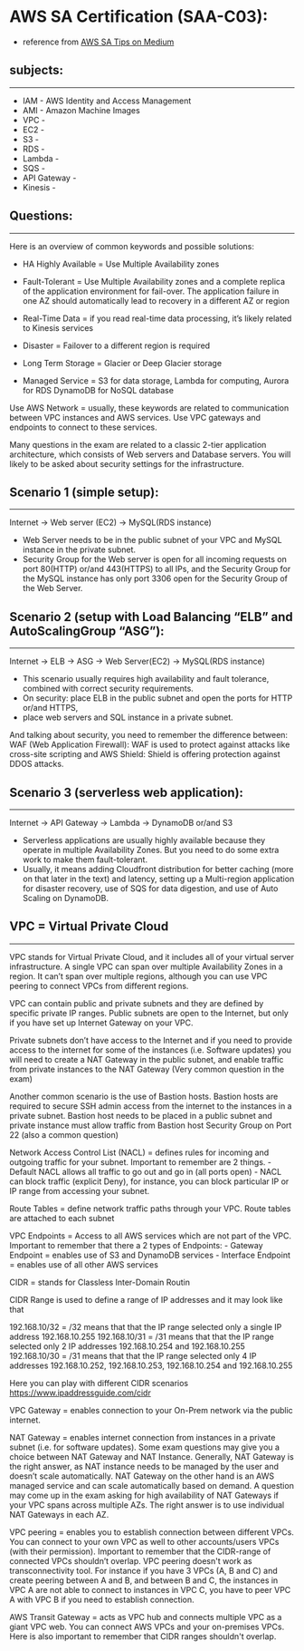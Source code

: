 

# AWS SA Certification (SAA-C03):

* reference from [AWS SA Tips on Medium](https://medium.com/@neonforge/the-ultimate-cheatsheet-for-aws-solutions-architect-exam-saa-c02-part-1-ed56a8096392)

## subjects:
-------------
* IAM - AWS Identity and Access Management 
* AMI - Amazon Machine Images
* VPC -
* EC2 -
* S3 -
* RDS -
* Lambda - 
* SQS  -
* API Gateway -
* Kinesis - 

## Questions:
---------------

Here is an overview of common keywords and possible solutions:

* HA Highly Available = Use Multiple Availability zones

* Fault-Tolerant = Use Multiple Availability zones and a complete replica of the application environment for fail-over. 
				   The application failure in one AZ should automatically lead to recovery in a different AZ or region

* Real-Time Data = if you read real-time data processing, it’s likely related to Kinesis services

* Disaster = Failover to a different region is required

* Long Term Storage = Glacier or Deep Glacier storage

* Managed Service = S3 for data storage, 
					Lambda for computing, 
					Aurora for RDS 
					DynamoDB for NoSQL database

Use AWS Network = usually, these keywords are related to communication between VPC instances and AWS services. 
				  Use VPC gateways and endpoints to connect to these services.

Many questions in the exam are related to a classic 2-tier application architecture, which consists of Web servers and Database servers. 
You will likely to be asked about security settings for the infrastructure.

## Scenario 1 (simple setup):
-------------------------------
Internet -> Web server (EC2) -> MySQL(RDS instance)

- Web Server needs to be in the public subnet of your VPC and MySQL instance in the private subnet. 
- Security Group for the Web server is open for all incoming requests on port 80(HTTP) or/and 443(HTTPS) to all IPs, 
  and the Security Group for the MySQL instance has only port 3306 open for the Security Group of the Web Server.
  
## Scenario 2 (setup with Load Balancing “ELB” and AutoScalingGroup “ASG”):
--------------------------------------------------------------------------------
Internet -> ELB -> ASG -> Web Server(EC2) -> MySQL(RDS instance)

- This scenario usually requires high availability and fault tolerance, combined with correct security requirements.
- On security: place ELB in the public subnet and open the ports for HTTP or/and HTTPS, 
- place web servers and SQL instance in a private subnet.

And talking about security, you need to remember the difference between:
 WAF (Web Application Firewall): WAF is used to protect against attacks like cross-site scripting
 and AWS Shield: Shield is offering protection against DDOS attacks.

## Scenario 3 (serverless web application):
-----------------------------------------------
Internet -> API Gateway -> Lambda -> DynamoDB or/and S3

- Serverless applications are usually highly available because they operate in multiple Availability Zones. 
  But you need to do some extra work to make them fault-tolerant. 
- Usually, it means adding Cloudfront distribution for better caching (more on that later in the text) 
  and latency, setting up a Multi-region application for disaster recovery, use of SQS for data digestion, and use of Auto Scaling on DynamoDB.

## VPC = Virtual Private Cloud
----------------------------------------------------
VPC stands for Virtual Private Cloud, and it includes all of your virtual server infrastructure. 
A single VPC can span over multiple Availability Zones in a region. 
It can’t span over multiple regions, although you can use VPC peering to connect VPCs from different regions.

VPC can contain public and private subnets and they are defined by specific private IP ranges. 
Public subnets are open to the Internet, but only if you have set up Internet Gateway on your VPC. 

Private subnets don’t have access to the Internet and if you need to provide access to the internet for some of the instances (i.e. Software updates) 
you will need to create a NAT Gateway in the public subnet, and enable traffic from private instances to the NAT Gateway 
(Very common question in the exam)

Another common scenario is the use of Bastion hosts. 
Bastion hosts are required to secure SSH admin access from the internet to the instances in a private subnet. 
Bastion host needs to be placed in a public subnet and private instance must allow traffic from Bastion host Security Group on Port 22 (also a common question)

Network Access Control List (NACL) = defines rules for incoming and outgoing traffic for your subnet. Important to remember are 2 things.
	- Default NACL allows all traffic to go out and go in (all ports open)
	- NACL can block traffic (explicit Deny), for instance, you can block particular IP or IP range from accessing your subnet.

Route Tables = define network traffic paths through your VPC. Route tables are attached to each subnet

VPC Endpoints = Access to all AWS services which are not part of the VPC. 
				Important to remember that there a 2 types of Endpoints:
				- Gateway Endpoint = enables use of S3 and DynamoDB services
				- Interface Endpoint = enables use of all other AWS services

CIDR = stands for Classless Inter-Domain Routin

CIDR Range is used to define a range of IP addresses and it may look like that

192.168.10/32 = /32 means that that the IP range selected only a single IP address 192.168.10.255
192.168.10/31 = /31 means that that the IP range selected only 2 IP addresses 192.168.10.254 and 192.168.10.255
192.168.10/30 = /31 means that that the IP range selected only 4 IP addresses 192.168.10.252, 192.168.10.253, 192.168.10.254 and 192.168.10.255

Here you can play with different CIDR scenarios https://www.ipaddressguide.com/cidr


VPC Gateway = enables connection to your On-Prem network via the public internet.

NAT Gateway = enables internet connection from instances in a private subnet (i.e. for software updates). 
			  Some exam questions may give you a choice between NAT Gateway and NAT Instance. 
			  Generally, NAT Gateway is the right answer, as NAT instance needs to be managed by the user and doesn’t scale automatically. 
			  NAT Gateway on the other hand is an AWS managed service and can scale automatically based on demand. 
			  A question may come up in the exam asking for high availability of NAT Gateways if your VPC spans across multiple AZs. 
			  The right answer is to use individual NAT Gateways in each AZ.

VPC peering = enables you to establish connection between different VPCs. 
			  You can connect to your own VPC as well to other accounts/users VPCs (with their permission). 
			  Important to remember that the CIDR-range of connected VPCs shouldn’t overlap. 
			  VPC peering doesn't work as transconnectivity tool. 
			  For instance if you have 3 VPCs (A, B and C) and create peering between A and B, and between B and C, 
			  the instances in VPC A are not able to connect to instances in VPC C, you have to peer VPC A with VPC B if you need to establish connection.

AWS Transit Gateway = acts as VPC hub and connects multiple VPC as a giant VPC web. 
					  You can connect AWS VPCs and your on-premises VPCs. 
					  Here is also important to remember that CIDR ranges shouldn't overlap.

